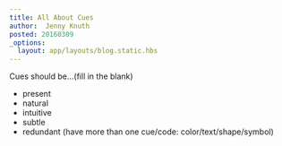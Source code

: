 ```yaml
---
title: All About Cues
author:  Jenny Knuth
posted: 20160309
_options:
  layout: app/layouts/blog.static.hbs
---
```


Cues should be…(fill in the blank)

- present
- natural
- intuitive
- subtle
- redundant (have more than one cue/code: color/text/shape/symbol)
